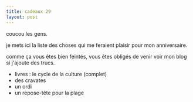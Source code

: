 ```yaml
---
title: cadeaux 29
layout: post
---
```


coucou les gens.

je mets ici la liste des choses qui me feraient plaisir pour mon anniversaire.

comme ça vous êtes bien feintés,
vous êtes obligés de venir voir mon blog
si j'ajoute des trucs.

- livres : le cycle de la culture (complet)
- des cravates
- un ordi
- un repose-tête pour la plage

